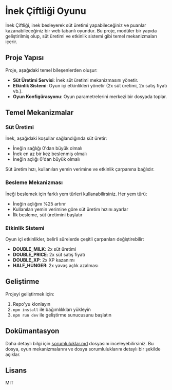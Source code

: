 # İnek Çiftliği Oyunu

İnek Çiftliği, inek besleyerek süt üretimi yapabileceğiniz ve puanlar kazanabileceğiniz bir web tabanlı oyundur. Bu proje, modüler bir yapıda geliştirilmiş olup, süt üretimi ve etkinlik sistemi gibi temel mekanizmaları içerir.

## Proje Yapısı

Proje, aşağıdaki temel bileşenlerden oluşur:

- **Süt Üretimi Servisi**: İnek süt üretimi mekanizmasını yönetir.
- **Etkinlik Sistemi**: Oyun içi etkinlikleri yönetir (2x süt üretimi, 2x satış fiyatı vb.).
- **Oyun Konfigürasyonu**: Oyun parametrelerini merkezi bir dosyada toplar.

## Temel Mekanizmalar

### Süt Üretimi

İnek, aşağıdaki koşullar sağlandığında süt üretir:

- İneğin sağlığı 0'dan büyük olmalı
- İnek en az bir kez beslenmiş olmalı
- İneğin açlığı 0'dan büyük olmalı

Süt üretim hızı, kullanılan yemin verimine ve etkinlik çarpanına bağlıdır.

### Besleme Mekanizması

İneği beslemek için farklı yem türleri kullanabilirsiniz. Her yem türü:

- İneğin açlığını %25 artırır
- Kullanılan yemin verimine göre süt üretim hızını ayarlar
- İlk besleme, süt üretimini başlatır

### Etkinlik Sistemi

Oyun içi etkinlikler, belirli sürelerde çeşitli çarpanları değiştirebilir:

- **DOUBLE_MILK**: 2x süt üretimi
- **DOUBLE_PRICE**: 2x süt satış fiyatı
- **DOUBLE_XP**: 2x XP kazanımı
- **HALF_HUNGER**: 2x yavaş açlık azalması

## Geliştirme

Projeyi geliştirmek için:

1. Repo'yu klonlayın
2. `npm install` ile bağımlılıkları yükleyin
3. `npm run dev` ile geliştirme sunucusunu başlatın

## Dokümantasyon

Daha detaylı bilgi için [sorumluluklar.md](sorumluluklar.md) dosyasını inceleyebilirsiniz. Bu dosya, oyun mekanizmalarını ve dosya sorumluluklarını detaylı bir şekilde açıklar.

## Lisans

MIT